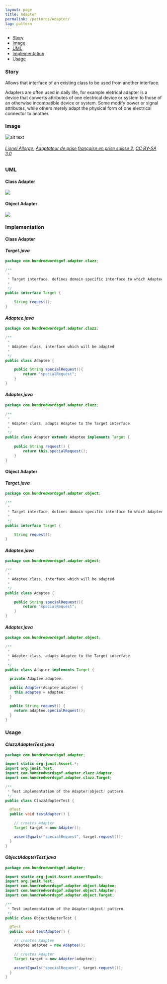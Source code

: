 ```yaml
---
layout: page
title: Adapter
permalink: /patterns/Adapter/
tag: pattern
---
```


* [Story](#Story)
* [Image](#Image)
* [UML](#UML)
* [Implementation](#Implementation)
* [Usage](#Usage)


###  <a id="Story"></a>Story 

Allows that interface of an existing class to be used from another interface.

Adapters are often used in daily life, for example eletrical adapter is a device that 
converts attributes of one electrical device or system to those of an otherwise incompatible device or system. 
Some modify power or signal attributes, while others merely adapt the physical form of one electrical connector to another.





###  <a id="Image"></a>Image 


![alt text](http://www.design-patterns-stories.com/assets/img/image/adapter.jpg "Adapter")  
###### <a href="https://commons.wikimedia.org/wiki/User:Lionel_Allorge">Lionel Allorge</a>, <a href="https://commons.wikimedia.org/wiki/File:Adaptateur_de_prise_française_en_prise_suisse_2.jpg">Adaptateur de prise française en prise suisse 2</a>, <a href="https://creativecommons.org/licenses/by-sa/3.0/legalcode">CC BY-SA 3.0</a>



###  <a id="UML"></a>UML
#### Class Adapter
[![](/assets/img/uml/classhttp://www.design-patterns-stories.com/assets/img/uml/adapter.png)](/assets/img/uml/classhttp://www.design-patterns-stories.com/assets/img/uml/adapter.png)

#### Object Adapter
[![](/assets/img/uml/objecthttp://www.design-patterns-stories.com/assets/img/uml/adapter.png)](/assets/img/uml/objecthttp://www.design-patterns-stories.com/assets/img/uml/adapter.png)

###  <a id="Implementation"></a>Implementation 

#### Class Adapter
#### *Target.java* 
```java 
package com.hundredwordsgof.adapter.clazz;

/**
 * 
 * Target interface, defines domain-specific interface to which Adaptee will be adapted 
 *
 */
public interface Target {

	String request();	
}
```

#### *Adaptee.java* 
```java 
package com.hundredwordsgof.adapter.clazz;

/**
 * 
 * Adaptee class, interface which will be adapted 
 *
 */
public class Adaptee {

	public String specialRequest(){
		return "specialRequest";
	}
}
```

#### *Adapter.java* 
```java 
package com.hundredwordsgof.adapter.clazz;

/**
 * 
 * Adapter class, adapts Adaptee to the Target interface
 *
 */
public class Adapter extends Adaptee implements Target {
	
	public String request() {
		return this.specialRequest();
	}
}
```

#### Object Adapter
#### *Target.java* 
```java 
package com.hundredwordsgof.adapter.object;

/**
 * 
 * Target interface, defines domain-specific interface to which Adaptee will be adapted 
 *
 */
public interface Target {

	String request();	
}
```

#### *Adaptee.java* 
```java 
package com.hundredwordsgof.adapter.object;

/**
 * 
 * Adaptee class, interface which will be adapted 
 *
 */
public class Adaptee {

	public String specialRequest(){
		return "specialRequest";
	}
}
```

#### *Adapter.java* 
```java 
package com.hundredwordsgof.adapter.object;

/**
 * 
 * Adapter class, adapts Adaptee to the Target interface
 *
 */
public class Adapter implements Target {

  private Adaptee adaptee;

  public Adapter(Adaptee adaptee) {
    this.adaptee = adaptee;
  }

  public String request() {
    return adaptee.specialRequest();
  }
}
```

###  <a id="Usage"></a>Usage 

#### *ClazzAdapterTest.java* 
```java 
package com.hundredwordsgof.adapter;

import static org.junit.Assert.*;
import org.junit.Test;
import com.hundredwordsgof.adapter.clazz.Adapter;
import com.hundredwordsgof.adapter.clazz.Target;

/**
 * Test implementation of the Adapter(object) pattern.
 */
public class ClazzAdapterTest {

  @Test
  public void testAdapter() {

    // creates Adapter
    Target target = new Adapter();

    assertEquals("specialRequest", target.request());
  }
}
```

#### *ObjectAdapterTest.java* 
```java 
package com.hundredwordsgof.adapter;

import static org.junit.Assert.assertEquals;
import org.junit.Test;
import com.hundredwordsgof.adapter.object.Adaptee;
import com.hundredwordsgof.adapter.object.Adapter;
import com.hundredwordsgof.adapter.object.Target;

/**
 * Test implementation of the Adapter(object) pattern.
 */
public class ObjectAdapterTest {

  @Test
  public void testAdapter() {

    // creates Adaptee
    Adaptee adaptee = new Adaptee();

    // creates Adapter
    Target target = new Adapter(adaptee);

    assertEquals("specialRequest", target.request());
  }
}
```

